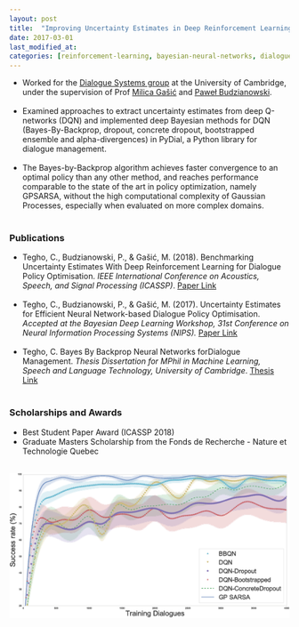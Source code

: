```yaml
---
layout: post
title:  "Improving Uncertainty Estimates in Deep Reinforcement Learning, for the Application of Dialogue Systems"
date: 2017-03-01
last_modified_at:
categories: [reinforcement-learning, bayesian-neural-networks, dialogue-systems]
---
```


* Worked for the [Dialogue Systems group](http://dialogue.mi.eng.cam.ac.uk/index.php/pydial/) at the University of Cambridge, under the supervision of Prof [Milica Gašić](https://www.cs.hhu.de/en/research-groups/dialog-systems-and-machine-learning-prof-dr-milica-gasic/our-team/team/cv-gasic.html) and [Paweł Budzianowski](http://budzianowski.github.io/). 
<br/><br/>
* Examined approaches to extract uncertainty estimates from deep Q-networks (DQN) and implemented deep Bayesian methods for DQN (Bayes-By-Backprop, dropout, concrete dropout, bootstrapped ensemble and alpha-divergences) in PyDial, a Python library for dialogue management. 
<br/><br/>
* The Bayes-by-Backprop algorithm achieves faster convergence to an optimal policy than any other method, and reaches performance comparable to the state of the art in policy optimization, namely GPSARSA, without the high computational complexity of Gaussian Processes, especially when evaluated on more complex domains.
<br/><br/>


### Publications ### 
* Tegho, C., Budzianowski, P., & Gašić, M. (2018). Benchmarking Uncertainty Estimates With Deep Reinforcement Learning for Dialogue Policy Optimisation. _IEEE International Conference on Acoustics, Speech, and Signal Processing (ICASSP)_. [Paper Link](https://ieeexplore.ieee.org/document/8462348)
<br/><br/>
* Tegho, C., Budzianowski, P., & Gašić, M. (2017). Uncertainty Estimates for Efficient Neural Network-based Dialogue Policy Optimisation. _Accepted at the Bayesian Deep Learning Workshop, 31st Conference on Neural Information Processing Systems (NIPS)._ [Paper Link](https://arxiv.org/abs/1711.11486)
<br/><br/>
* Tegho, C. Bayes By Backprop Neural Networks forDialogue Management. _Thesis Dissertation for MPhil in Machine Learning,
Speech and Language Technology, University of Cambridge_. [Thesis Link](https://www.mlmi.eng.cam.ac.uk/files/tegho_dissertation.pdf)
<br/><br/>

### Scholarships and Awards ###
* Best Student Paper Award (ICASSP 2018) 
* Graduate Masters Scholarship from the Fonds de Recherche - Nature et Technologie Quebec
<br/><br/>

![thesis](/assets/images/thesis.png)
